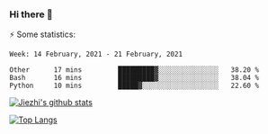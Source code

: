 ### Hi there 👋

⚡ Some statistics:

<!--START_SECTION:waka-->
```text
Week: 14 February, 2021 - 21 February, 2021

Other      17 mins         █████████▓░░░░░░░░░░░░░░░   38.20 % 
Bash       16 mins         █████████▓░░░░░░░░░░░░░░░   38.04 % 
Python     10 mins         █████▓░░░░░░░░░░░░░░░░░░░   22.60 % 
```
<!--END_SECTION:waka-->

[![Jiezhi's github stats](https://github-readme-stats.vercel.app/api?username=Jiezhi&show_icons=true)](https://github.com/Jiezhi/github-readme-stats)

[![Top Langs](https://github-readme-stats.vercel.app/api/top-langs/?username=Jiezhi&hide=javascript,html)](https://github.com/Jiezhi/github-readme-stats)
<!--
**Jiezhi/Jiezhi** is a ✨ _special_ ✨ repository because its `README.md` (this file) appears on your GitHub profile.

Here are some ideas to get you started:

- 🔭 I’m currently working on ...
- 🌱 I’m currently learning ...
- 👯 I’m looking to collaborate on ...
- 🤔 I’m looking for help with ...
- 💬 Ask me about ...
- 📫 How to reach me: ...
- 😄 Pronouns: ...
- ⚡ Fun fact: ...
-->

